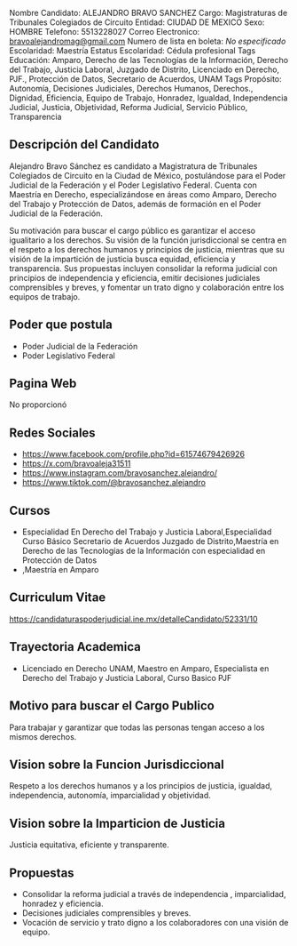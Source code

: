 Nombre Candidato: ALEJANDRO BRAVO SANCHEZ
Cargo: Magistraturas de Tribunales Colegiados de Circuito
Entidad: CIUDAD DE MEXICO
Sexo: HOMBRE
Telefono: 5513228027
Correo Electronico: bravoalejandromag@gmail.com
Numero de lista en boleta: *No especificado*
Escolaridad: Maestría
Estatus Escolaridad: Cédula profesional
Tags Educación: Amparo, Derecho de las Tecnologías de la Información, Derecho del Trabajo, Justicia Laboral, Juzgado de Distrito, Licenciado en Derecho, PJF., Protección de Datos, Secretario de Acuerdos, UNAM
Tags Propósito: Autonomía, Decisiones Judiciales, Derechos Humanos, Derechos., Dignidad, Eficiencia, Equipo de Trabajo, Honradez, Igualdad, Independencia Judicial, Justicia, Objetividad, Reforma Judicial, Servicio Público, Transparencia


## Descripción del Candidato 

Alejandro Bravo Sánchez es candidato a Magistratura de Tribunales Colegiados de Circuito en la Ciudad de México, postulándose para el Poder Judicial de la Federación y el Poder Legislativo Federal. Cuenta con Maestría en Derecho, especializándose en áreas como Amparo, Derecho del Trabajo y Protección de Datos, además de formación en el Poder Judicial de la Federación.

Su motivación para buscar el cargo público es garantizar el acceso igualitario a los derechos. Su visión de la función jurisdiccional se centra en el respeto a los derechos humanos y principios de justicia, mientras que su visión de la impartición de justicia busca equidad, eficiencia y transparencia. Sus propuestas incluyen consolidar la reforma judicial con principios de independencia y eficiencia, emitir decisiones judiciales comprensibles y breves, y fomentar un trato digno y colaboración entre los equipos de trabajo.


## Poder que postula

- Poder Judicial de la Federación
- Poder Legislativo Federal


## Pagina Web

No proporcionó


## Redes Sociales

- https://www.facebook.com/profile.php?id=61574679426926
- https://x.com/bravoaleja31511
- https://www.instagram.com/bravosanchez.alejandro/
- https://www.tiktok.com/@bravosanchez.alejandro


## Cursos

- Especialidad En Derecho del Trabajo y Justicia Laboral,Especialidad Curso Básico Secretario de Acuerdos Juzgado de Distrito,Maestría en Derecho de las Tecnologías de la Información con especialidad en Protección de Datos
- ,Maestría en Amparo


## Curriculum Vitae

https://candidaturaspoderjudicial.ine.mx/detalleCandidato/52331/10


## Trayectoria Academica

- Licenciado en Derecho UNAM, Maestro en Amparo, Especialista en Derecho del Trabajo y Justicia Laboral, Curso Basico PJF


## Motivo para buscar el Cargo Publico

Para trabajar y garantizar que todas las personas tengan acceso a los mismos derechos.


## Vision sobre la Funcion Jurisdiccional

Respeto a los derechos humanos y a los principios de justicia, igualdad, independencia, autonomía, imparcialidad y objetividad.


## Vision sobre la Imparticion de Justicia

Justicia equitativa, eficiente y transparente.


## Propuestas

- Consolidar la reforma judicial a través de independencia , imparcialidad, honradez y eficiencia.
- Decisiones judiciales comprensibles y breves.
- Vocación de servicio y trato digno a los colaboradores con una visión de equipo.

